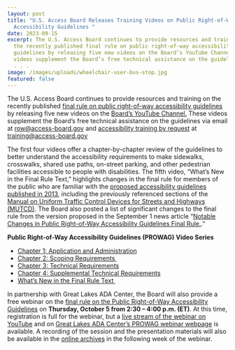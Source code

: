 ```yaml
---
layout: post
title: "U.S. Access Board Releases Training Videos on Public Right-of-Way
  Accessibility Guidelines "
date: 2023-09-15
excerpt: The U.S. Access Board continues to provide resources and training on
  the recently published final rule on public right-of-way accessibility
  guidelines by releasing five new videos on the Board’s YouTube Channel. These
  videos supplement the Board’s free technical assistance on the guidelines via
  . . .
image: /images/uploads/wheelchair-user-bus-stop.jpg
featured: false
---
```

The U.S. Access Board continues to provide resources and training on the recently published [final rule on public right-of-way accessibility guidelines](https://www.access-board.gov/prowag/) by releasing five new videos on the [Board’s YouTube Channel.](https://www.youtube.com/channel/UC5tRWTtV5eSw68N3tSpmyWw) These videos supplement the Board’s free technical assistance on the guidelines via email at [row@access-board.gov](mailto:row@access-board.gov) and [accessibility training by request](https://www.access-board.gov/webinars/training.html) at [training@access-board.gov](mailto:training@access-board.gov) 

The first four videos offer a chapter-by-chapter review of the guidelines to better understand the accessibility requirements to make sidewalks, crosswalks, shared use paths, on-street parking, and other pedestrian facilities accessible to people with disabilities. The fifth video, “What’s New in the Final Rule Text,” highlights changes in the final rule for members of the public who are familiar with the [proposed accessibility guidelines published in 2013](https://www.access-board.gov/prowag/proposed/), including the previously referenced sections of the [Manual on Uniform Traffic Control Devices for Streets and Highways (MUTCD)](https://mutcd.fhwa.dot.gov/). The Board also posted a list of significant changes to the final rule from the version proposed in the September 1 news article “[Notable Changes in Public Right-of-Way Accessibility Guidelines Final Rule.](https://www.access-board.gov/news/2023/09/01/notable-changes-in-public-right-of-way-accessibility-guidelines-final-rule/).” 

**Public Right-of-Way Accessibility Guidelines (PROWAG) Video Series** 

* [Chapter 1: Application and Administration](https://www.youtube.com/watch?v=Sg6aOOHBmto) 
* [Chapter 2: Scoping Requirements ](https://www.youtube.com/watch?v=wfUQzaZt8kI)
* [Chapter 3: Technical Requirements](https://www.youtube.com/watch?v=XYqCfAK5bAk) 
* [Chapter 4: Supplemental Technical Requirements](https://www.youtube.com/watch?v=VWHyf7E1BYc) 
* [What’s New in the Final Rule Text ](https://www.youtube.com/watch?v=UokbmMr0WP8)

In partnership with Great Lakes ADA Center, the Board will also provide a free webinar on the [final rule on the Public Right-of-Way Accessibility Guidelines](https://www.access-board.gov/prowag/) on **Thursday, October 5 from 2:30 – 4:00 p.m. (ET)**. At this time, registration is full for the webinar, but a [live stream of the webinar on YouTube](https://www.youtube.com/watch?v=uoX0Y5dDSDY) and on [Great Lakes ADA Center’s PROWAG webinar webpage](https://www.accessibilityonline.org/ao/session/?id=111079) is available. A recording of the session and the presentation materials will also be available in the [online archives](https://nam10.safelinks.protection.outlook.com/?url=https%3A%2F%2Fwww.accessibilityonline.org%2Fao%2Farchives%2F&data=04%7C01%7Cbotten%40access-board.gov%7Cc916ec6f9c6e464b080508d8e329d707%7Cfc6093f5e55e4f93b2cf26d0822201c9%7C0%7C0%7C637509116132402478%7CUnknown%7CTWFpbGZsb3d8eyJWIjoiMC4wLjAwMDAiLCJQIjoiV2luMzIiLCJBTiI6Ik1haWwiLCJXVCI6Mn0%3D%7C1000&sdata=0gSKMHSVL5fPDdzG9g4kTN84YD%2BexbOIP8maUeHT540%3D&reserved=0) in the following week of the webinar.
